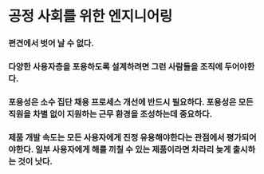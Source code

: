 # 공정 사회를 위한 엔지니어링

### 편견에서 벗어 날 수 없다.

### 다양한 사용자층을 포용하도록 설계하려면 그런 사람들을 조직에 두어야한다.

### 포용성은 소수 집단 채용 프로세스 개선에 반드시 필요하다. 포용성은 모든 직원을 차별 없이 지원하는 근무 환경을 조성하는데 중요하다.

### 제품 개발 속도는 모든 사용자에게 진정 유용해야한다는 관점에서 평가되어야한다. 일부 사용자에게 해를 끼칠 수 있는 제품이라면 차라리 늦게 출시하는 것이 낫다.
